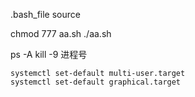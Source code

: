 .bash_file 
source

chmod 777 aa.sh
./aa.sh



ps -A
kill -9 进程号



```shell
systemctl set-default multi-user.target
systemctl set-default graphical.target 
```

